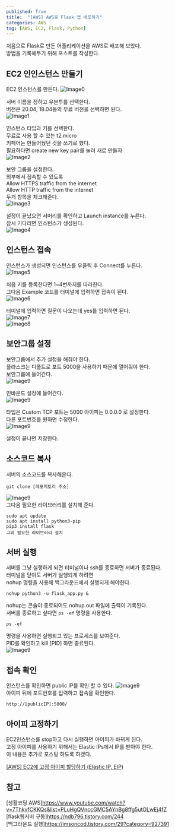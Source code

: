 ```yaml
---
published: True
title:  "[AWS] AWS로 Flask 앱 배포하기"
categories: AWS
tag: [AWS, EC2, Flask, Python]
---
```


처음으로 Flask로 만든 어플리케이션을 AWS로 배포해 보았다.  
방법을 기록해두기 위해 포스트를 작성한다.  

## EC2 인인스턴스 만들기
EC2 인스턴스를 만든다.
![Image0](/images/2022-12-19-AWS_Flask_0.png)  
  
서버 이름을 정하고 우분투를 선택한다.  
버전은 20.04, 18.04등의 무료 버전을 선택하면 된다.  
![Image1](/images/2022-12-19-AWS_Flask_1.png)  

인스턴스 타입과 키를 선택한다.  
무료로 사용 할 수 있는 t2.micro  
키페어는 만들어뒀던 것을 쓰기로 했다.  
필요하다면 create new key pair를 눌러 새로 만들자  
![Image2](/images/2022-12-19-AWS_Flask_2.png)  

보안 그룹을 설정한다.  
외부에서 접속할 수 있도록  
Allow HTTPS traffic from the internet  
Allow HTTP traffic from the internet  
두개 항목을 체크해준다.  
![Image3](/images/2022-12-19-AWS_Flask_4.png)  

설정이 끝났으면 서머리를 확인하고 Launch instance를 누른다.  
잠시 기다리면 인스턴스가 생성된다.  
![Image4](/images/2022-12-19-AWS_Flask_3.png)  

## 인스턴스 접속
인스턴스가 생성되면 인스턴스를 우클릭 후 Connect를 누른다.  
![Image5](/images/2022-12-19-AWS_Flask_5.png)  

처음 키를 등록한다면 1~4번까지를 따라한다.  
그다음 Example 코드를 터미널에 입력하면 접속이 된다.  
![Image6](/images/2022-12-19-AWS_Flask_6.png)  

터미널에 입력하면 질문이 나오는데 yes를 입력하면 된다.  
![Image7](/images/2022-12-19-AWS_Flask_7.png)  
![Image8](/images/2022-12-19-AWS_Flask_8.png)  

## 보안그룹 설정
보안그룹에서 추가 설정을 해줘야 한다.  
플라스크는 디폴트로 포트 5000을 사용하기 때문에 열어줘야 한다.  
보안그룹에 들어간다.  
![Image9](/images/2022-12-19-AWS_Flask_12.png)  

인바운드 설정에 들어간다.  
![Image9](/images/2022-12-19-AWS_Flask_13.png)  

타입은 Custom TCP 포트는 5000 아이피는 0.0.0.0 로 설정한다.  
다른 포트번호를 원하면 수정한다.  
![Image9](/images/2022-12-19-AWS_Flask_14.png)  

설정이 끝나면 저장한다.  

## 소스코드 복사
서버의 소스코드를 복사해온다.  
```
git clone [레포지토리 주소]
```
![Image9](/images/2022-12-19-AWS_Flask_9.png)  
그다음 필요한 라이브러리를 설치해 준다.  
```
sudo apt update
sudo apt install python3-pip
pip3 install flask
그외 필요한 라이브러리 설치
```

## 서버 실행 

서버를 그냥 실행하게 되면 터미널이나 ssh를 종료하면 서버가 종료된다.  
터미널을 닫아도 서버가 실행되게 하려면  
nohup 명령을 사용해 백그라운드에서 실행되게 해야한다.  
```
nohup python3 -u flask_app.py &
```
nohup는 콘솔이 종료되어도 nohup.out 파일에 출력이 기록된다.  
서버를 종료하고 싶다면  ```ps -ef``` 명령을 사용한다.
```
ps -ef
```
명령을 사용하면 실행되고 있는 프로세스를 보여준다.  
PID를 확인하고 kill [PID] 하면 종료된다.  
![Image9](/images/2022-12-19-AWS_Flask_10.png)  

## 접속 확인
인스턴스를 확인하면 public IP를 확인 할 수 있다. 
![Image9](/images/2022-12-19-AWS_Flask_15.png)   
아이피 뒤에 포트번호를 입력하고 접속을 확인한다.
```
http://[publicIP]:5000/
``` 

## 아이피 고정하기
EC2인스턴스를 stop하고 다시 실행하면 아이피가 바뀌게 된다.  
고정 아이피를 사용하기 위해서는 Elastic IPs에서 IP를 받아야 한다.  
이 내용은 추가로 포스팅 하도록 하겠다.  


[[AWS] EC2에 고정 아이피 할당하기 (Elastic IP, EIP)](https://tes-b.github.io/aws/AWS_EIP/)

## 참고
[생활코딩 AWS]<https://www.youtube.com/watch?v=7ThkvfCKKQs&list=PLuHgQVnccGMC5AYnBg8ffg5utOLwEj4fZ>  
[flask웹서버 구동]<https://ndb796.tistory.com/244>  
[백그라운드 실행]<https://imsoncod.tistory.com/29?category=927391>  